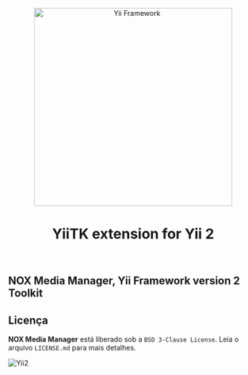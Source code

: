<p align="center">
    <a href="http://www.yiiframework.com/" target="_blank">
        <img src="https://www.yiiframework.com/files/logo/yii.png" width="400" alt="Yii Framework" />
    </a>
    <h1 align="center">YiiTK extension for Yii 2</h1>
    <br>
</p>

## NOX Media Manager, Yii Framework version 2 Toolkit

## Licença

**NOX Media Manager** está liberado sob a `BSD 3-Clause License`. Leia o arquivo `LICENSE.md` para mais detalhes.

![Yii2](https://img.shields.io/badge/Powered_by-Yii_Framework-green.svg?style=flat)
